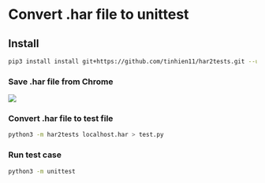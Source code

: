 # Convert .har file to unittest
## Install
```bash
pip3 install install git+https://github.com/tinhien11/har2tests.git --user
```
### Save .har file from Chrome
![](/img1.jpg?raw=true "")


### Convert .har file to test file
```bash
python3 -m har2tests localhost.har > test.py
```
### Run test case
```bash
python3 -m unittest
```